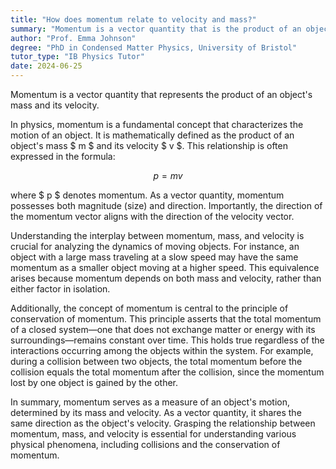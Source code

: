 ```yaml
---
title: "How does momentum relate to velocity and mass?"
summary: "Momentum is a vector quantity that is the product of an object's mass and its velocity."
author: "Prof. Emma Johnson"
degree: "PhD in Condensed Matter Physics, University of Bristol"
tutor_type: "IB Physics Tutor"
date: 2024-06-25
---
```


Momentum is a vector quantity that represents the product of an object's mass and its velocity.

In physics, momentum is a fundamental concept that characterizes the motion of an object. It is mathematically defined as the product of an object's mass $ m $ and its velocity $ v $. This relationship is often expressed in the formula:

$$
p = mv
$$

where $ p $ denotes momentum. As a vector quantity, momentum possesses both magnitude (size) and direction. Importantly, the direction of the momentum vector aligns with the direction of the velocity vector.

Understanding the interplay between momentum, mass, and velocity is crucial for analyzing the dynamics of moving objects. For instance, an object with a large mass traveling at a slow speed may have the same momentum as a smaller object moving at a higher speed. This equivalence arises because momentum depends on both mass and velocity, rather than either factor in isolation.

Additionally, the concept of momentum is central to the principle of conservation of momentum. This principle asserts that the total momentum of a closed system—one that does not exchange matter or energy with its surroundings—remains constant over time. This holds true regardless of the interactions occurring among the objects within the system. For example, during a collision between two objects, the total momentum before the collision equals the total momentum after the collision, since the momentum lost by one object is gained by the other.

In summary, momentum serves as a measure of an object's motion, determined by its mass and velocity. As a vector quantity, it shares the same direction as the object's velocity. Grasping the relationship between momentum, mass, and velocity is essential for understanding various physical phenomena, including collisions and the conservation of momentum.
    